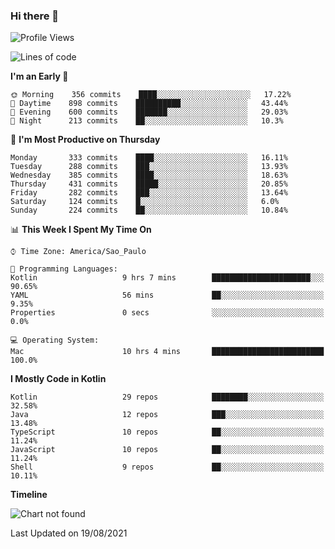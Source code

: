 ### Hi there 👋

<!--
**fernandonogueira/fernandonogueira** is a ✨ _special_ ✨ repository because its `README.md` (this file) appears on your GitHub profile.

Here are some ideas to get you started:

- 🔭 I’m currently working on ...
- 🌱 I’m currently learning ...
- 👯 I’m looking to collaborate on ...
- 🤔 I’m looking for help with ...
- 💬 Ask me about ...
- 📫 How to reach me: ...
- 😄 Pronouns: ...
- ⚡ Fun fact: ...
-->

<!--START_SECTION:waka-->
![Profile Views](http://img.shields.io/badge/Profile%20Views-2-blue)

![Lines of code](https://img.shields.io/badge/From%20Hello%20World%20I%27ve%20Written-463563%20lines%20of%20code-blue)

**I'm an Early 🐤** 

```text
🌞 Morning    356 commits    ████░░░░░░░░░░░░░░░░░░░░░   17.22% 
🌆 Daytime    898 commits    ██████████░░░░░░░░░░░░░░░   43.44% 
🌃 Evening    600 commits    ███████░░░░░░░░░░░░░░░░░░   29.03% 
🌙 Night      213 commits    ██░░░░░░░░░░░░░░░░░░░░░░░   10.3%

```
📅 **I'm Most Productive on Thursday** 

```text
Monday       333 commits    ████░░░░░░░░░░░░░░░░░░░░░   16.11% 
Tuesday      288 commits    ███░░░░░░░░░░░░░░░░░░░░░░   13.93% 
Wednesday    385 commits    ████░░░░░░░░░░░░░░░░░░░░░   18.63% 
Thursday     431 commits    █████░░░░░░░░░░░░░░░░░░░░   20.85% 
Friday       282 commits    ███░░░░░░░░░░░░░░░░░░░░░░   13.64% 
Saturday     124 commits    █░░░░░░░░░░░░░░░░░░░░░░░░   6.0% 
Sunday       224 commits    ██░░░░░░░░░░░░░░░░░░░░░░░   10.84%

```


📊 **This Week I Spent My Time On** 

```text
⌚︎ Time Zone: America/Sao_Paulo

💬 Programming Languages: 
Kotlin                   9 hrs 7 mins        ██████████████████████░░░   90.65% 
YAML                     56 mins             ██░░░░░░░░░░░░░░░░░░░░░░░   9.35% 
Properties               0 secs              ░░░░░░░░░░░░░░░░░░░░░░░░░   0.0%

💻 Operating System: 
Mac                      10 hrs 4 mins       █████████████████████████   100.0%

```

**I Mostly Code in Kotlin** 

```text
Kotlin                   29 repos            ████████░░░░░░░░░░░░░░░░░   32.58% 
Java                     12 repos            ███░░░░░░░░░░░░░░░░░░░░░░   13.48% 
TypeScript               10 repos            ██░░░░░░░░░░░░░░░░░░░░░░░   11.24% 
JavaScript               10 repos            ██░░░░░░░░░░░░░░░░░░░░░░░   11.24% 
Shell                    9 repos             ██░░░░░░░░░░░░░░░░░░░░░░░   10.11%

```


**Timeline**

![Chart not found](https://raw.githubusercontent.com/fernandonogueira/fernandonogueira/master/charts/bar_graph.png) 


 Last Updated on 19/08/2021
<!--END_SECTION:waka-->
